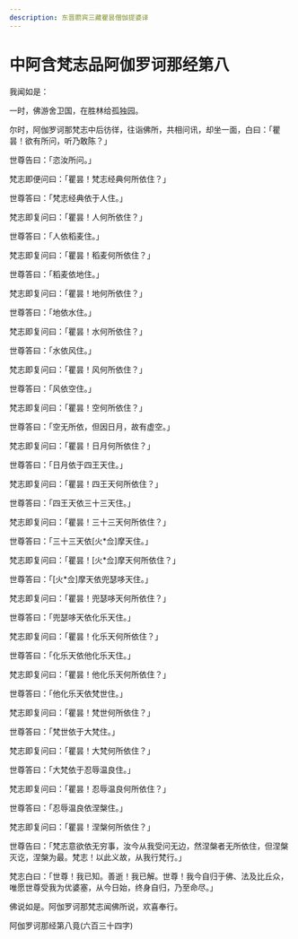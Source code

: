 ```yaml
---
description: 东晋罽宾三藏瞿昙僧伽提婆译
---
```


# 中阿含梵志品阿伽罗诃那经第八

我闻如是：

一时，佛游舍卫国，在胜林给孤独园。

尔时，阿伽罗诃那梵志中后彷徉，往诣佛所，共相问讯，却坐一面，白曰：「瞿昙！欲有所问，听乃敢陈？」

世尊告曰：「恣汝所问。」

梵志即便问曰：「瞿昙！梵志经典何所依住？」

世尊答曰：「梵志经典依于人住。」

梵志即复问曰：「瞿昙！人何所依住？」

世尊答曰：「人依稻麦住。」

梵志即复问曰：「瞿昙！稻麦何所依住？」

世尊答曰：「稻麦依地住。」

梵志即复问曰：「瞿昙！地何所依住？」

世尊答曰：「地依水住。」

梵志即复问曰：「瞿昙！水何所依住？」

世尊答曰：「水依风住。」

梵志即复问曰：「瞿昙！风何所依住？」

世尊答曰：「风依空住。」

梵志即复问曰：「瞿昙！空何所依住？」

世尊答曰：「空无所依，但因日月，故有虚空。」

梵志即复问曰：「瞿昙！日月何所依住？」

世尊答曰：「日月依于四王天住。」

梵志即复问曰：「瞿昙！四王天何所依住？」

世尊答曰：「四王天依三十三天住。」

梵志即复问曰：「瞿昙！三十三天何所依住？」

世尊答曰：「三十三天依\[火\*佥]摩天住。」

梵志即复问曰：「瞿昙！\[火\*佥]摩天何所依住？」

世尊答曰：「\[火\*佥]摩天依兜瑟哆天住。」

梵志即复问曰：「瞿昙！兜瑟哆天何所依住？」

世尊答曰：「兜瑟哆天依化乐天住。」

梵志即复问曰：「瞿昙！化乐天何所依住？」

世尊答曰：「化乐天依他化乐天住。」

梵志即复问曰：「瞿昙！他化乐天何所依住？」

世尊答曰：「他化乐天依梵世住。」

梵志即复问曰：「瞿昙！梵世何所依住？」

世尊答曰：「梵世依于大梵住。」

梵志即复问曰：「瞿昙！大梵何所依住？」

世尊答曰：「大梵依于忍辱温良住。」

梵志即复问曰：「瞿昙！忍辱温良何所依住？」

世尊答曰：「忍辱温良依涅槃住。」

梵志即复问曰：「瞿昙！涅槃何所依住？」

世尊告曰：「梵志意欲依无穷事，汝今从我受问无边，然涅槃者无所依住，但涅槃灭讫，涅槃为最。梵志！以此义故，从我行梵行。」

梵志白曰：「世尊！我已知。善逝！我已解。世尊！我今自归于佛、法及比丘众，唯愿世尊受我为优婆塞，从今日始，终身自归，乃至命尽。」

佛说如是。阿伽罗诃那梵志闻佛所说，欢喜奉行。

阿伽罗诃那经第八竟(六百三十四字)
